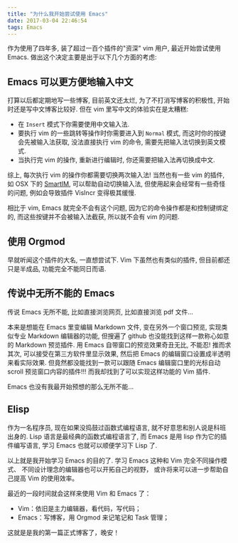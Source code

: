 ```yaml
---
title: "为什么我开始尝试使用 Emacs"
date: 2017-03-04 22:46:54
tags: Emacs
---
```


作为使用了四年多, 装了超过一百个插件的"资深" vim 用户, 最近开始尝试使用 Emacs. 做出这个决定主要是出于以下几个方面的考虑:

<!--more-->

## Emacs 可以更方便地输入中文

打算以后都定期地写一些博客, 目前英文还太烂, 为了不打消写博客的积极性, 开始时还是写中文博客比较好. 但在 vim 里写中文的体验实在是太糟糕:

- 在 `Insert` 模式下你需要使用中文输入法.
- 要执行 vim 的一些跳转等操作时你需要进入到 `Normal` 模式, 而这时你的按键会先被输入法获取, 没法直接执行 vim 的命令, 需要先把输入法切换到英文模式.
- 当执行完 vim 的操作, 重新进行编辑时, 你还需要把输入法再切换成中文.

综上, 每次执行 vim 的操作你都需要切换两次输入法! 当然也有一些 vim 的插件, 如 OSX 下的 [SmartIM](https://github.com/ybian/smartim.git),
可以帮助自动切换输入法, 但使用起来会经常有一些奇怪的问题, 例如会导致插件 VisIncr 变得极其缓慢.

相比于 vim, Emacs 就完全不会有这个问题, 因为它的命令操作都是和控制键绑定的, 而这些按键并不会被输入法截获, 所以就不会有 vim 的问题.

## 使用 Orgmod

早就听闻这个插件的大名, 一直想尝试下. Vim 下虽然也有类似的插件, 但目前都还只是半成品, 功能完全不能同日而语.

## 传说中无所不能的 Emacs

 传说 Emacs 无所不能, 比如直接浏览网页, 比如直接浏览 pdf 文件...
 
 本来是想能在 Emacs 里变编辑 Markdown 文件, 变在另外一个窗口预览, 实现类似专业 Markdown 编辑器的功能,
 但搜遍了 github 也没能找到这样一款称心如意的 Markdown 预览插件.  用 Emacs 自带窗口的预览效果奇丑无比, 不能忍!
 推而求其次, 可以接受在第三方软件里显示效果, 然后把 Emacs 的编辑窗口设置成半透明来看实际效果.
 但竟然都没能找到一款可以跟随 Emacs 编辑窗口里的光标自动 scroll 预览窗口内容的插件!!!
 而我却找到了可以实现这样功能的 Vim 插件.
 
 Emacs 也没有我最开始预想的那么无所不能...

##  Elisp

 作为一名程序员, 现在如果没捣鼓过函数式编程语言, 就不好意思和别人说是科班出身的. Lisp 语言是最经典的函数式编程语言了,
 而 Emacs 是用 lisp 作为它的插件编写语言, 学习 Emacs 也就可以顺便学习下 Lisp 了.
 
以上就是我开始学习 Emacs 的目的了. 学习 Emacs 这种和 Vim 完全不同操作模式、 不同设计理念的编辑器也可以开拓自己的视野，
或许将来可以进一步帮助自己提高 Vim 的使用效率。

最近的一段时间就会这样来使用 Vim 和 Emacs 了：
- Vim：依旧是主力编辑器，看代码，写代码；
- Emacs：写博客，用 Orgmod 来记笔记和 Task 管理；

这就是是我的第一篇正式博客了，晚安！
